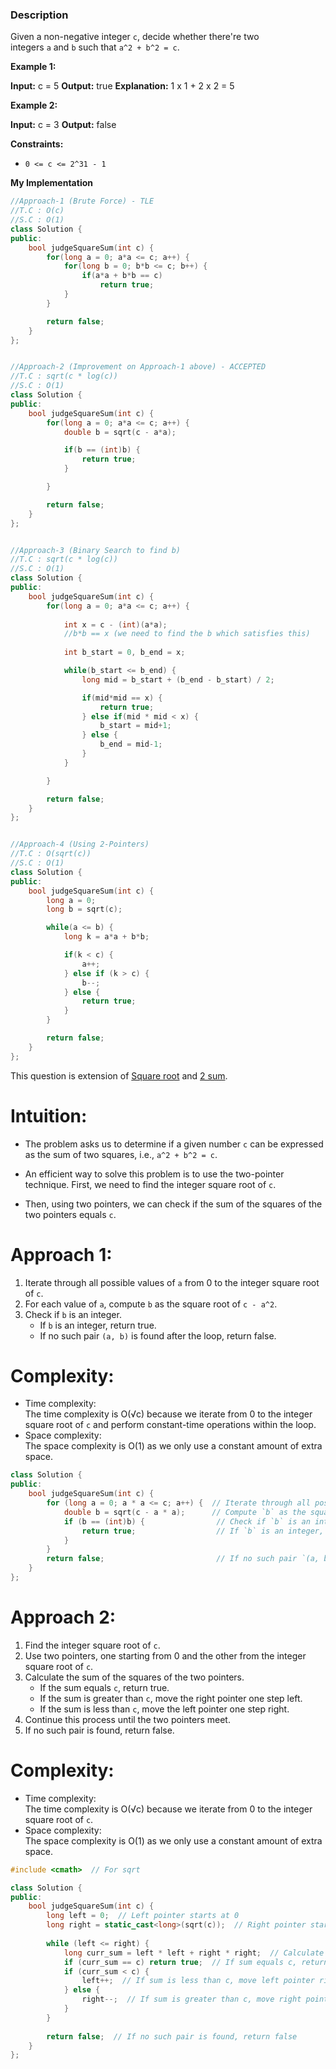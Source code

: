 ### Description

Given a non-negative integer `c`, decide whether there're two integers `a` and `b` such that `a^2 + b^2 = c`.

**Example 1:**

**Input:** c = 5
**Output:** true
**Explanation:** 1 x 1 + 2 x 2 = 5

**Example 2:**

**Input:** c = 3
**Output:** false

**Constraints:**

- `0 <= c <= 2^31 - 1`

**My Implementation**

```cpp
//Approach-1 (Brute Force) - TLE
//T.C : O(c)
//S.C : O(1)
class Solution {
public:
    bool judgeSquareSum(int c) {
        for(long a = 0; a*a <= c; a++) {
            for(long b = 0; b*b <= c; b++) {
                if(a*a + b*b == c)
                    return true;
            }
        }

        return false;
    }
};


//Approach-2 (Improvement on Approach-1 above) - ACCEPTED
//T.C : sqrt(c * log(c))
//S.C : O(1)
class Solution {
public:
    bool judgeSquareSum(int c) {
        for(long a = 0; a*a <= c; a++) {
            double b = sqrt(c - a*a);

            if(b == (int)b) {
                return true;
            }

        }

        return false;
    }
};


//Approach-3 (Binary Search to find b)
//T.C : sqrt(c * log(c))
//S.C : O(1)
class Solution {
public:
    bool judgeSquareSum(int c) {
        for(long a = 0; a*a <= c; a++) {
           
            int x = c - (int)(a*a);
            //b*b == x (we need to find the b which satisfies this)
           
            int b_start = 0, b_end = x;

            while(b_start <= b_end) {
                long mid = b_start + (b_end - b_start) / 2;

                if(mid*mid == x) {
                    return true;
                } else if(mid * mid < x) {
                    b_start = mid+1;
                } else {
                    b_end = mid-1;
                }
            }

        }

        return false;
    }
};


//Approach-4 (Using 2-Pointers)
//T.C : O(sqrt(c))
//S.C : O(1)
class Solution {
public:
    bool judgeSquareSum(int c) {
        long a = 0;
        long b = sqrt(c);

        while(a <= b) {
            long k = a*a + b*b;

            if(k < c) {
                a++;
            } else if (k > c) {
                b--;
            } else {
                return true;
            }
        }

        return false;
    }
};

```

This question is extension of [Square root](https://leetcode.com/problems/sqrtx/description/) and [2 sum](https://leetcode.com/problems/two-sum-ii-input-array-is-sorted/description/).

# Intuition:

 - The problem asks us to determine if a given number `c` can be expressed as the sum of two squares, i.e., `a^2 + b^2 = c`.

 - An efficient way to solve this problem is to use the two-pointer technique. First, we need to find the integer square root of `c`.

 - Then, using two pointers, we can check if the sum of the squares of the two pointers equals `c`.

# Approach 1:

1. Iterate through all possible values of `a` from 0 to the integer square root of `c`.
2. For each value of `a`, compute `b` as the square root of `c - a^2`.
3. Check if `b` is an integer.
    - If `b` is an integer, return true.
    - If no such pair `(a, b)` is found after the loop, return false.

# Complexity:

- Time complexity:  
    The time complexity is O(√c) because we iterate from 0 to the integer square root of `c` and perform constant-time operations within the loop.
- Space complexity:  
    The space complexity is O(1) as we only use a constant amount of extra space.

```cpp
class Solution {
public:
    bool judgeSquareSum(int c) {
        for (long a = 0; a * a <= c; a++) {  // Iterate through all possible values of `a`
            double b = sqrt(c - a * a);      // Compute `b` as the square root of `c - a^2`
            if (b == (int)b) {                // Check if `b` is an integer
                return true;                  // If `b` is an integer, return true
            }
        }
        return false;                         // If no such pair `(a, b)` is found, return false
    }
};
```

# Approach 2:

1. Find the integer square root of `c`.
2. Use two pointers, one starting from 0 and the other from the integer square root of `c`.
3. Calculate the sum of the squares of the two pointers.
    - If the sum equals `c`, return true.
    - If the sum is greater than `c`, move the right pointer one step left.
    - If the sum is less than `c`, move the left pointer one step right.
4. Continue this process until the two pointers meet.
5. If no such pair is found, return false.

# Complexity:

- Time complexity:  
    The time complexity is O(√c) because we iterate from 0 to the integer square root of `c`.
- Space complexity:  
    The space complexity is O(1) as we only use a constant amount of extra space.
    
```cpp
#include <cmath>  // For sqrt

class Solution {
public:
    bool judgeSquareSum(int c) {
        long left = 0;  // Left pointer starts at 0
        long right = static_cast<long>(sqrt(c));  // Right pointer starts at the integer square root of c
        
        while (left <= right) {
            long curr_sum = left * left + right * right;  // Calculate sum of squares of the two pointers
            if (curr_sum == c) return true;  // If sum equals c, return true
            if (curr_sum < c) {
                left++;  // If sum is less than c, move left pointer right
            } else {
                right--;  // If sum is greater than c, move right pointer left
            }
        }
        
        return false;  // If no such pair is found, return false
    }
};
```